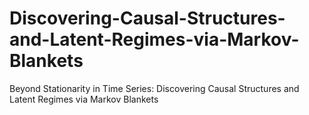 # Discovering-Causal-Structures-and-Latent-Regimes-via-Markov-Blankets
Beyond Stationarity in Time Series: Discovering Causal Structures and Latent Regimes via Markov Blankets
